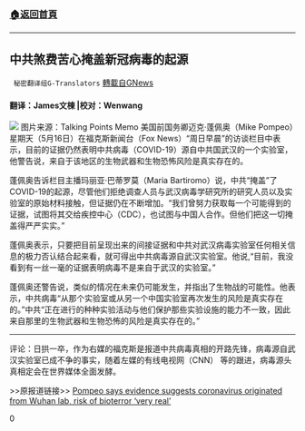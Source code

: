 ###  [:house:返回首頁](https://github.com/ourhimalayas/txt)
---

## 中共煞费苦心掩盖新冠病毒的起源
` 秘密翻译组G-Translators` [轉載自GNews](https://gnews.org/zh-hans/1254775/)

#### 翻译：James文棟 |校对：Wenwang
![]()![](https://gnews-media-offload.s3.amazonaws.com/wp-content/uploads/2021/05/18174321/image-70.jpeg) 图片来源：Talking Points Memo
美国前国务卿迈克·蓬佩奥（Mike Pompeo）星期天（5月16日）在福克斯新闻台（Fox News）“周日早晨”的访谈栏目中表示，目前的证据仍然表明中共病毒（COVID-19）源自中共国武汉的一个实验室，他警告说，来自于该地区的生物武器和生物恐怖风险是真实存在的。

蓬佩奥告诉栏目主播玛丽亚·巴蒂罗莫（Maria Bartiromo）说，中共“掩盖”了COVID-19的起源，尽管他们拒绝调查人员与武汉病毒学研究所的研究人员以及实验室的原始材料接触，但证据仍在不断增加。“我们曾努力获取每一个可能得到的证据，试图将其交给疾控中心（CDC），也试图与中国人合作。但他们把这一切掩盖得严严实实。”

蓬佩奥表示，只要把目前呈现出来的间接证据和中共对武汉病毒实验室任何相关信息的极力否认结合起来看，就可得出中共病毒源自武汉实验室。他说,“目前，我没看到有一丝一毫的证据表明病毒不是来自于武汉的实验室。”

蓬佩奥还警告说，类似的情况在未来仍可能发生，并指出了生物战的可能性。他表示，中共病毒“从那个实验室或从另一个中国实验室再次发生的风险是真实存在的。”中共“正在进行的种种实验活动与他们保护那些实验设施的能力不一致，因此来自那里的生物武器和生物恐怖的风险是真实存在的。”

* * *

评论：日拱一卒，作为右媒的福克斯是报道中共病毒真相的开路先锋，病毒源自武汉实验室已成不争的事实，随着左媒的有线电视网（CNN） 等的跟进，病毒源头真相定会在世界媒体全面发酵。



&gt;&gt;原报道链接&gt;&gt; [Pompeo says evidence suggests coronavirus originated from Wuhan lab, risk of bioterror ‘very real’](https://www.foxnews.com/politics/pompeo-coronavirus-wuhan-china)

0
